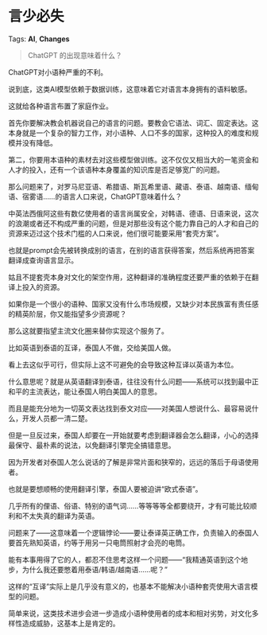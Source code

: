# 言少必失

Tags: **AI**, **Changes**

> ChatGPT 的出现意味着什么？



ChatGPT对小语种严重的不利。

说到底，这类AI模型依赖于数据训练，这意味着它对语言本身拥有的语料敏感。

这就给各种语言布置了家庭作业。

首先你要解决教会机器说自己的语言的问题。要教会它语法、词汇、固定表达。这本身就是一个复杂的智力工作，对小语种、人口不多的国家，这种投入的难度和规模并没有降低。

第二，你要用本语种的素材去对这些模型做训练。这不仅仅又相当大的一笔资金和人才的投入，还有一个该语种本身覆盖的知识库是否足够宽广的问题。

那么问题来了，对罗马尼亚语、希腊语、斯瓦希里语、藏语、泰语、越南语、缅甸语、宿雾语……的语言人口来说，ChatGPT意味着什么？

中英法西俄阿这些有数亿使用者的语言尚属安全，对韩语、德语、日语来说，这次的浪潮或者还不构成严重的问题，但是对那些没有这个能力靠自己的人才和自己的资源来迈过这个技术门槛的人口来说，他们很可能要采用“套壳方案”。

也就是prompt会先被转换成别的语言，在别的语言获得答案，然后系统再把答案翻译成查询语言显示。

姑且不提套壳本身对文化的架空作用，这种翻译的准确程度还要严重的依赖于在翻译上投入的资源。

如果你是一个很小的语种、国家又没有什么市场规模，又缺少对本民族富有责任感的精英阶层，你又能指望多少资源呢？

那么这就要指望主流文化圈来替你实现这个服务了。

比如英语到泰语的互译，泰国人不做，交给美国人做。

看上去这似乎可行，但实际上这不可避免的会导致这种互译以英语为本位。

什么意思呢？就是从英语翻译到泰语，往往没有什么问题——系统可以找到最中正和平的主流表达，能让泰国人明白美国人的意思。

而且是能充分地为一切英文表达找到泰文对应——对美国人想说什么、最容易说什么，开发人员都一清二楚。

但是一旦反过来，泰国人却要在一开始就要考虑到翻译器会怎么翻译，小心的选择最保守、最朴素的说法，以免翻译引擎完全搞错意思。

因为开发者对泰国人怎么说话的了解是非常片面和狭窄的，远远的落后于母语使用者。

也就是要想顺畅的使用翻译引擎，泰国人要被迫讲“欧式泰语”。

几乎所有的俚语、俗语、特别的语气词……等等等等全都要绕开，才有可能比较顺利和不太失真的翻译为英语。

问题来了——这意味着一个逻辑悖论——要让泰译英正确工作，负责输入的泰国人要首先熟知英语，约等于用另一只电筒照射才会亮的电筒。

能有本事用得了它的人，都忍不住思考这样一个问题——“我精通英语到这个地步，为什么我还要憋着用泰语/韩语/越南语……呢？”

  


这样的“互译”实际上是几乎没有意义的，也基本不能解决小语种套壳使用大语言模型的问题。

  


简单来说，这类技术进步会进一步造成小语种使用者的成本和相对劣势，对文化多样性造成威胁，这基本上是肯定的。



